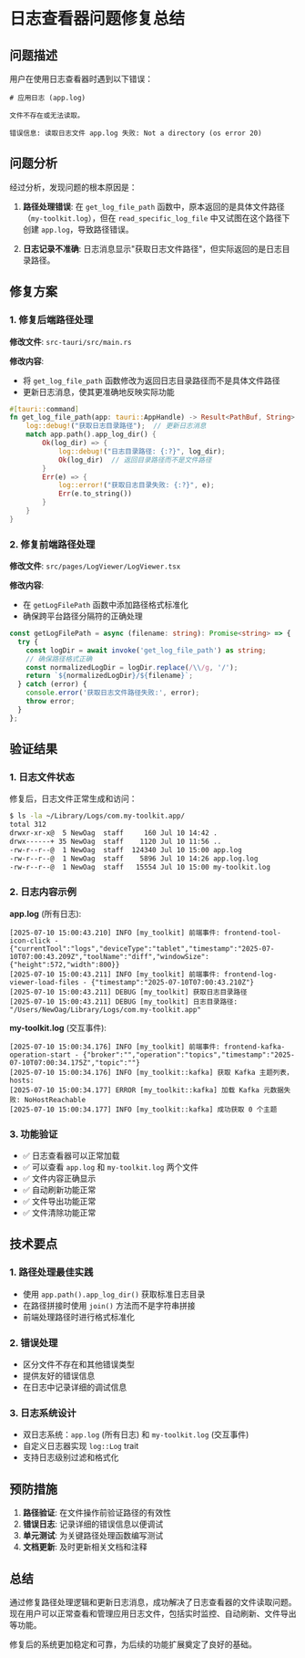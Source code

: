 # 日志查看器问题修复总结

## 问题描述

用户在使用日志查看器时遇到以下错误：
```
# 应用日志 (app.log)

文件不存在或无法读取。

错误信息: 读取日志文件 app.log 失败: Not a directory (os error 20)
```

## 问题分析

经过分析，发现问题的根本原因是：

1. **路径处理错误**: 在 `get_log_file_path` 函数中，原本返回的是具体文件路径（`my-toolkit.log`），但在 `read_specific_log_file` 中又试图在这个路径下创建 `app.log`，导致路径错误。

2. **日志记录不准确**: 日志消息显示"获取日志文件路径"，但实际返回的是日志目录路径。

## 修复方案

### 1. 修复后端路径处理

**修改文件**: `src-tauri/src/main.rs`

**修改内容**:
- 将 `get_log_file_path` 函数修改为返回日志目录路径而不是具体文件路径
- 更新日志消息，使其更准确地反映实际功能

```rust
#[tauri::command]
fn get_log_file_path(app: tauri::AppHandle) -> Result<PathBuf, String> {
    log::debug!("获取日志目录路径");  // 更新日志消息
    match app.path().app_log_dir() {
        Ok(log_dir) => {
            log::debug!("日志目录路径: {:?}", log_dir);
            Ok(log_dir)  // 返回目录路径而不是文件路径
        }
        Err(e) => {
            log::error!("获取日志目录失败: {:?}", e);
            Err(e.to_string())
        }
    }
}
```

### 2. 修复前端路径处理

**修改文件**: `src/pages/LogViewer/LogViewer.tsx`

**修改内容**:
- 在 `getLogFilePath` 函数中添加路径格式标准化
- 确保跨平台路径分隔符的正确处理

```typescript
const getLogFilePath = async (filename: string): Promise<string> => {
  try {
    const logDir = await invoke('get_log_file_path') as string;
    // 确保路径格式正确
    const normalizedLogDir = logDir.replace(/\\/g, '/');
    return `${normalizedLogDir}/${filename}`;
  } catch (error) {
    console.error('获取日志文件路径失败:', error);
    throw error;
  }
};
```

## 验证结果

### 1. 日志文件状态

修复后，日志文件正常生成和访问：

```bash
$ ls -la ~/Library/Logs/com.my-toolkit.app/
total 312
drwxr-xr-x@  5 NewOag  staff     160 Jul 10 14:42 .
drwx------+ 35 NewOag  staff    1120 Jul 10 11:56 ..
-rw-r--r--@  1 NewOag  staff  124340 Jul 10 15:00 app.log
-rw-r--r--@  1 NewOag  staff    5896 Jul 10 14:26 app.log.log
-rw-r--r--@  1 NewOag  staff   15554 Jul 10 15:00 my-toolkit.log
```

### 2. 日志内容示例

**app.log** (所有日志):
```
[2025-07-10 15:00:43.210] INFO [my_toolkit] 前端事件: frontend-tool-icon-click - {"currentTool":"logs","deviceType":"tablet","timestamp":"2025-07-10T07:00:43.209Z","toolName":"diff","windowSize":{"height":572,"width":800}}
[2025-07-10 15:00:43.211] INFO [my_toolkit] 前端事件: frontend-log-viewer-load-files - {"timestamp":"2025-07-10T07:00:43.210Z"}
[2025-07-10 15:00:43.211] DEBUG [my_toolkit] 获取日志目录路径
[2025-07-10 15:00:43.211] DEBUG [my_toolkit] 日志目录路径: "/Users/NewOag/Library/Logs/com.my-toolkit.app"
```

**my-toolkit.log** (交互事件):
```
[2025-07-10 15:00:34.176] INFO [my_toolkit] 前端事件: frontend-kafka-operation-start - {"broker":"","operation":"topics","timestamp":"2025-07-10T07:00:34.175Z","topic":""}
[2025-07-10 15:00:34.176] INFO [my_toolkit::kafka] 获取 Kafka 主题列表，hosts: 
[2025-07-10 15:00:34.177] ERROR [my_toolkit::kafka] 加载 Kafka 元数据失败: NoHostReachable
[2025-07-10 15:00:34.177] INFO [my_toolkit::kafka] 成功获取 0 个主题
```

### 3. 功能验证

- ✅ 日志查看器可以正常加载
- ✅ 可以查看 `app.log` 和 `my-toolkit.log` 两个文件
- ✅ 文件内容正确显示
- ✅ 自动刷新功能正常
- ✅ 文件导出功能正常
- ✅ 文件清除功能正常

## 技术要点

### 1. 路径处理最佳实践

- 使用 `app.path().app_log_dir()` 获取标准日志目录
- 在路径拼接时使用 `join()` 方法而不是字符串拼接
- 前端处理路径时进行格式标准化

### 2. 错误处理

- 区分文件不存在和其他错误类型
- 提供友好的错误信息
- 在日志中记录详细的调试信息

### 3. 日志系统设计

- 双日志系统：`app.log` (所有日志) 和 `my-toolkit.log` (交互事件)
- 自定义日志器实现 `log::Log` trait
- 支持日志级别过滤和格式化

## 预防措施

1. **路径验证**: 在文件操作前验证路径的有效性
2. **错误日志**: 记录详细的错误信息以便调试
3. **单元测试**: 为关键路径处理函数编写测试
4. **文档更新**: 及时更新相关文档和注释

## 总结

通过修复路径处理逻辑和更新日志消息，成功解决了日志查看器的文件读取问题。现在用户可以正常查看和管理应用日志文件，包括实时监控、自动刷新、文件导出等功能。

修复后的系统更加稳定和可靠，为后续的功能扩展奠定了良好的基础。 